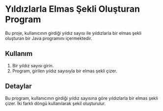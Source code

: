 # Yıldızlarla Elmas Şekli Oluşturan Program

Bu proje, kullanıcının girdiği yıldız sayısı ile yıldızlarla bir elmas şekli oluşturan bir Java programını içermektedir.

## Kullanım

1. Bir yıldız sayısı girin.
2. Program, girilen yıldız sayısıyla bir elmas şekli çizer.

## Detaylar

Bu program, kullanıcının girdiği yıldız sayısına göre yıldızlarla bir elmas şekli çizer. İki farklı döngü kullanılarak şekil oluşturulur.

